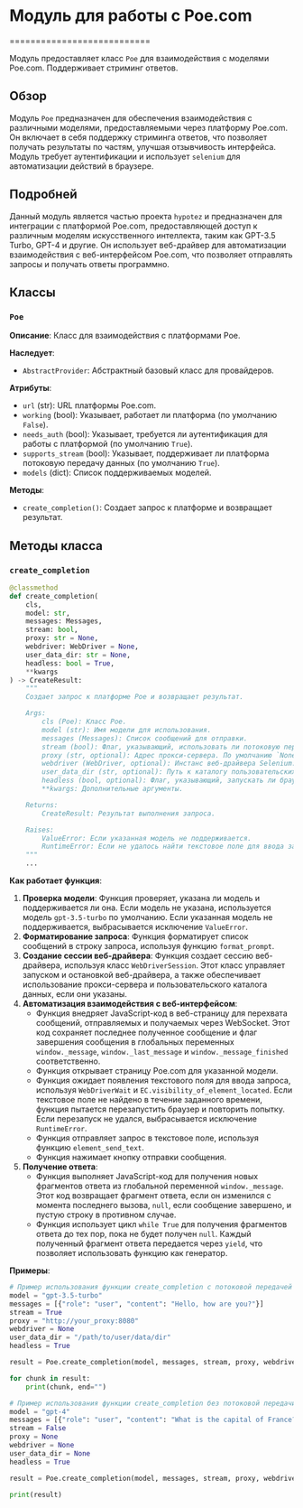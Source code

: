 # Модуль для работы с Poe.com
===========================

Модуль предоставляет класс `Poe` для взаимодействия с моделями Poe.com.
Поддерживает стриминг ответов.

## Обзор

Модуль `Poe` предназначен для обеспечения взаимодействия с различными моделями, предоставляемыми через платформу Poe.com. Он включает в себя поддержку стриминга ответов, что позволяет получать результаты по частям, улучшая отзывчивость интерфейса. Модуль требует аутентификации и использует `selenium` для автоматизации действий в браузере.

## Подробней

Данный модуль является частью проекта `hypotez` и предназначен для интеграции с платформой Poe.com, предоставляющей доступ к различным моделям искусственного интеллекта, таким как GPT-3.5 Turbo, GPT-4 и другие. Он использует веб-драйвер для автоматизации взаимодействия с веб-интерфейсом Poe.com, что позволяет отправлять запросы и получать ответы программно.

## Классы

### `Poe`

**Описание**: Класс для взаимодействия с платформами Poe.

**Наследует**:
- `AbstractProvider`: Абстрактный базовый класс для провайдеров.

**Атрибуты**:
- `url` (str): URL платформы Poe.com.
- `working` (bool): Указывает, работает ли платформа (по умолчанию `False`).
- `needs_auth` (bool): Указывает, требуется ли аутентификация для работы с платформой (по умолчанию `True`).
- `supports_stream` (bool): Указывает, поддерживает ли платформа потоковую передачу данных (по умолчанию `True`).
- `models` (dict): Список поддерживаемых моделей.

**Методы**:
- `create_completion()`: Создает запрос к платформе и возвращает результат.

## Методы класса

### `create_completion`

```python
@classmethod
def create_completion(
    cls,
    model: str,
    messages: Messages,
    stream: bool,
    proxy: str = None,
    webdriver: WebDriver = None,
    user_data_dir: str = None,
    headless: bool = True,
    **kwargs
) -> CreateResult:
    """
    Создает запрос к платформе Poe и возвращает результат.

    Args:
        cls (Poe): Класс Poe.
        model (str): Имя модели для использования.
        messages (Messages): Список сообщений для отправки.
        stream (bool): Флаг, указывающий, использовать ли потоковую передачу данных.
        proxy (str, optional): Адрес прокси-сервера. По умолчанию `None`.
        webdriver (WebDriver, optional): Инстанс веб-драйвера Selenium. По умолчанию `None`.
        user_data_dir (str, optional): Путь к каталогу пользовательских данных браузера. По умолчанию `None`.
        headless (bool, optional): Флаг, указывающий, запускать ли браузер в headless-режиме. По умолчанию `True`.
        **kwargs: Дополнительные аргументы.

    Returns:
        CreateResult: Результат выполнения запроса.

    Raises:
        ValueError: Если указанная модель не поддерживается.
        RuntimeError: Если не удалось найти текстовое поле для ввода запроса.
    """
    ...
```

**Как работает функция**:

1.  **Проверка модели**: Функция проверяет, указана ли модель и поддерживается ли она. Если модель не указана, используется модель `gpt-3.5-turbo` по умолчанию. Если указанная модель не поддерживается, выбрасывается исключение `ValueError`.
2.  **Форматирование запроса**: Функция форматирует список сообщений в строку запроса, используя функцию `format_prompt`.
3.  **Создание сессии веб-драйвера**: Функция создает сессию веб-драйвера, используя класс `WebDriverSession`. Этот класс управляет запуском и остановкой веб-драйвера, а также обеспечивает использование прокси-сервера и пользовательского каталога данных, если они указаны.
4.  **Автоматизация взаимодействия с веб-интерфейсом**:
    *   Функция внедряет JavaScript-код в веб-страницу для перехвата сообщений, отправляемых и получаемых через WebSocket. Этот код сохраняет последнее полученное сообщение и флаг завершения сообщения в глобальных переменных `window._message`, `window._last_message` и `window._message_finished` соответственно.
    *   Функция открывает страницу Poe.com для указанной модели.
    *   Функция ожидает появления текстового поля для ввода запроса, используя `WebDriverWait` и `EC.visibility_of_element_located`. Если текстовое поле не найдено в течение заданного времени, функция пытается перезапустить браузер и повторить попытку. Если перезапуск не удался, выбрасывается исключение `RuntimeError`.
    *   Функция отправляет запрос в текстовое поле, используя функцию `element_send_text`.
    *   Функция нажимает кнопку отправки сообщения.
5.  **Получение ответа**:
    *   Функция выполняет JavaScript-код для получения новых фрагментов ответа из глобальной переменной `window._message`. Этот код возвращает фрагмент ответа, если он изменился с момента последнего вызова, `null`, если сообщение завершено, и пустую строку в противном случае.
    *   Функция использует цикл `while True` для получения фрагментов ответа до тех пор, пока не будет получен `null`. Каждый полученный фрагмент ответа передается через `yield`, что позволяет использовать функцию как генератор.

**Примеры**:

```python
# Пример использования функции create_completion с потоковой передачей данных
model = "gpt-3.5-turbo"
messages = [{"role": "user", "content": "Hello, how are you?"}]
stream = True
proxy = "http://your_proxy:8080"
webdriver = None
user_data_dir = "/path/to/user/data/dir"
headless = True

result = Poe.create_completion(model, messages, stream, proxy, webdriver, user_data_dir, headless)

for chunk in result:
    print(chunk, end="")

# Пример использования функции create_completion без потоковой передачи данных
model = "gpt-4"
messages = [{"role": "user", "content": "What is the capital of France?"}]
stream = False
proxy = None
webdriver = None
user_data_dir = None
headless = True

result = Poe.create_completion(model, messages, stream, proxy, webdriver, user_data_dir, headless)

print(result)